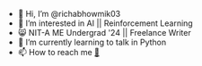 - 👋 Hi, I’m @richabhowmik03
- 👀 I’m interested in AI || Reinforcement Learning 
- :smile_cat: NIT-A ME Undergrad '24 || Freelance Writer
- 🌱 I’m currently learning to talk in Python
- 📫 How to reach me [:email:](mailto:contact.richabhowmik@gmail.com)
<!--
[![Top Languages](https://github-readme-stats.vercel.app/api/top-langs/?username=richabhowmik03)](https://github.com/richabhowmik03/github-readme-stats) -->

<!--
[![Richa's GitHub stats](https://github-readme-stats.vercel.app/api?username=richabhowmik03)](https://github.com/richabhowmik03/github-readme-stats)

-->
<!---
richabhowmik03/richabhowmik03 is a ✨ special ✨ repository because its `README.md` (this file) appears on your GitHub profile.
You can click the Preview link to take a look at your changes.
--->

